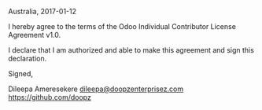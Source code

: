 Australia, 2017-01-12

I hereby agree to the terms of the Odoo Individual Contributor License
Agreement v1.0.

I declare that I am authorized and able to make this agreement and sign this
declaration.

Signed,

Dileepa Ameresekere dileepa@doopzenterprisez.com https://github.com/doopz

